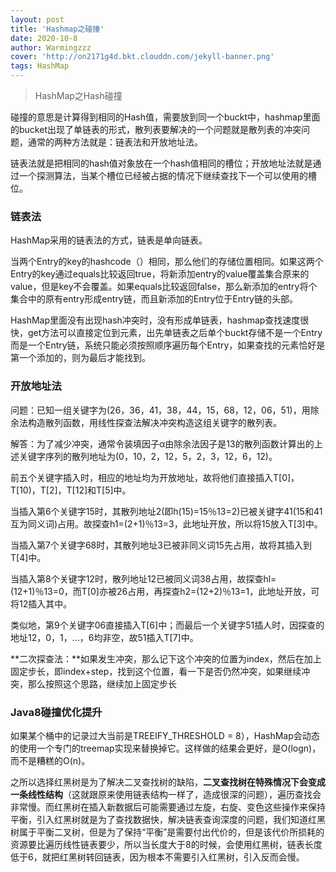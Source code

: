 ```yaml
---
layout: post
title: 'Hashmap之碰撞'
date: 2020-10-8
author: Warmingzzz
cover: 'http://on2171g4d.bkt.clouddn.com/jekyll-banner.png'
tags: HashMap
---
```


>HashMap之Hash碰撞

碰撞的意思是计算得到相同的Hash值，需要放到同一个buckt中，hashmap里面的bucket出现了单链表的形式，散列表要解决的一个问题就是散列表的冲突问题，通常的两种方法就是：链表法和开放地址法。

链表法就是把相同的hash值对象放在一个hash值相同的槽位；开放地址法就是通过一个探测算法，当某个槽位已经被占据的情况下继续查找下一个可以使用的槽位。

###  链表法

HashMap采用的链表法的方式，链表是单向链表。

当两个Entry的key的hashcode（）相同，那么他们的存储位置相同。如果这两个Entry的key通过equals比较返回true，将新添加entry的value覆盖集合原来的value，但是key不会覆盖。如果equals比较返回false，那么新添加的entry将个集合中的原有entry形成entry链，而且新添加的Entry位于Entry链的头部。



HashMap里面没有出现hash冲突时，没有形成单链表，hashmap查找速度很快，get方法可以直接定位到元素，出先单链表之后单个buckt存储不是一个Entry而是一个Entry链，系统只能必须按照顺序遍历每个Entry，如果查找的元素恰好是第一个添加的，则为最后才能找到。

### 开放地址法

问题：已知一组关键字为(26，36，41，38，44，15，68，12，06，51)，用除余法构造散列函数，用线性探查法解决冲突构造这组关键字的散列表。

解答：为了减少冲突，通常令装填因子α由除余法因子是13的散列函数计算出的上述关键字序列的散列地址为(0，10，2，12，5，2，3，12，6，12)。

前五个关键字插入时，相应的地址均为开放地址，故将他们直接插入T[0]，T[10)，T[2]，T[12]和T[5]中。

当插入第6个关键字15时，其散列地址2(即h(15)=15％13=2)已被关键字41(15和41互为同义词)占用。故探查h1=(2+1)％13=3，此地址开放，所以将15放入T[3]中。

当插入第7个关键字68时，其散列地址3已被非同义词15先占用，故将其插入到T[4]中。

当插入第8个关键字12时，散列地址12已被同义词38占用，故探查hl=(12+1)％13=0，而T[0]亦被26占用，再探查h2=(12+2)％13=1，此地址开放，可将12插入其中。

类似地，第9个关键字06直接插入T[6]中；而最后一个关键字51插人时，因探查的地址12，0，1，…，6均非空，故51插入T[7]中。

**二次探查法：**如果发生冲突，那么记下这个冲突的位置为index，然后在加上固定步长，即index+step，找到这个位置，看一下是否仍然冲突，如果继续冲突，那么按照这个思路，继续加上固定步长

### Java8碰撞优化提升

如果某个桶中的记录过大当前是TREEIFY_THRESHOLD = 8），HashMap会动态的使用一个专门的treemap实现来替换掉它。这样做的结果会更好，是O(logn)，而不是糟糕的O(n)。



之所以选择红黑树是为了解决二叉查找树的缺陷，**二叉查找树在特殊情况下会变成一条线性结构**（这就跟原来使用链表结构一样了，造成很深的问题），遍历查找会非常慢。而红黑树在插入新数据后可能需要通过左旋，右旋、变色这些操作来保持平衡，引入红黑树就是为了查找数据快，解决链表查询深度的问题，我们知道红黑树属于平衡二叉树，但是为了保持“平衡”是需要付出代价的，但是该代价所损耗的资源要比遍历线性链表要少，所以当长度大于8的时候，会使用红黑树，链表长度低于6，就把红黑树转回链表，因为根本不需要引入红黑树，引入反而会慢。



